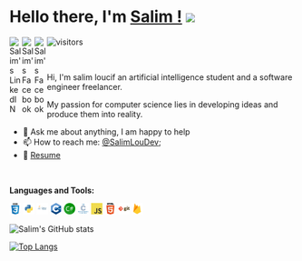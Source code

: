 # Hello there, I'm [Salim !](https://SalimLouDev.github.io)  <img src="https://media.giphy.com/media/hvRJCLFzcasrR4ia7z/giphy.gif" width="35px">

<a href="https://www.linkedin.com/in/salimloudev/">
  <img align="left" alt="Salim's LinkedIN" width="22px" src="https://raw.githubusercontent.com/peterthehan/peterthehan/master/assets/linkedin.svg" />
</a>

<a href="https://www.facebook.com/salimloudev/">
  <img align="left" alt="Salim's Facebook" width="22px" src="https://raw.githubusercontent.com/peterthehan/peterthehan/master/assets/facebook.svg" />
</a>
<a href="https://www.instagram.com/salimloudev/">
  <img align="left" alt="Salim's Facebook" width="22px" src="https://seeklogo.com/images/I/instagram-new-2016-logo-D9D42A0AD4-seeklogo.com.png" />
</a>



![visitors](https://visitor-badge.glitch.me/badge?page_id=SalimLouDev.SalimLouDev)



<br />

Hi, I'm salim loucif an artificial intelligence student and a software engineer freelancer.

My passion for computer science lies in developing ideas and produce them into reality.


- 💬 Ask me about anything, I am happy to help
- 📫 How to reach me: [@SalimLouDev](https://www.linkedin.com/in/salimloudev/);
- 📝 [Resume](https://drive.google.com/file/d/1dM34PxtqYWgjnd291c39rhJg5gqT_yhG/view?usp=sharing)
<br />


**Languages and Tools:**  
  
<code><img height="20" src="https://raw.githubusercontent.com/github/explore/80688e429a7d4ef2fca1e82350fe8e3517d3494d/topics/css/css.png"></code> 
<code><img height="20" src="https://raw.githubusercontent.com/github/explore/80688e429a7d4ef2fca1e82350fe8e3517d3494d/topics/python/python.png"></code>
<code><img height="20" src="https://raw.githubusercontent.com/github/explore/80688e429a7d4ef2fca1e82350fe8e3517d3494d/topics/java/java.png"></code>
<code><img height="20" src="https://raw.githubusercontent.com/github/explore/5c058a388828bb5fde0bcafd4bc867b5bb3f26f3/topics/cpp/cpp.png"></code>
<code><img height="20" src="https://raw.githubusercontent.com/github/explore/5c058a388828bb5fde0bcafd4bc867b5bb3f26f3/topics/csharp/csharp.png"></code>
<code><img height="20" src="https://raw.githubusercontent.com/github/explore/5c058a388828bb5fde0bcafd4bc867b5bb3f26f3/topics/c/c.png"></code>
<code><img height="20" src="https://raw.githubusercontent.com/github/explore/80688e429a7d4ef2fca1e82350fe8e3517d3494d/topics/javascript/javascript.png"></code>
<code><img height="20" src="https://raw.githubusercontent.com/github/explore/80688e429a7d4ef2fca1e82350fe8e3517d3494d/topics/html/html.png"></code>
<code><img height="20" src="https://raw.githubusercontent.com/github/explore/80688e429a7d4ef2fca1e82350fe8e3517d3494d/topics/git/git.png"></code> 
<code><img height="20" src="https://raw.githubusercontent.com/github/explore/80688e429a7d4ef2fca1e82350fe8e3517d3494d/topics/firebase/firebase.png"></code>  


![Salim's GitHub stats](https://github-readme-stats.vercel.app/api?username=SalimLouDev&theme=merko&show_icons=true&count_private=true)


[![Top Langs](https://github-readme-stats.vercel.app/api/top-langs/?username=SalimLouDev&theme=merko)](https://github.com/anuraghazra/github-readme-stats)
